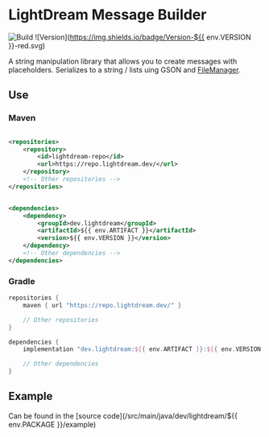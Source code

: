 # LightDream Message Builder

![Build](https://github.com/L1ghtDream/MessageBuilder/actions/workflows/build.yml/badge.svg)
![Version](https://img.shields.io/badge/Version-${{ env.VERSION }}-red.svg)

A string manipulation library that allows you to create messages with placeholders.
Serializes to a string / lists uing GSON and [FileManager](https://github.com/L1ghtDream/FileManager).

## Use

### Maven

```xml

<repositories>
    <repository>
        <id>lightdream-repo</id>
        <url>https://repo.lightdream.dev/</url>
    </repository>
    <!-- Other repositories -->
</repositories>
```

```xml

<dependencies>
    <dependency>
        <groupId>dev.lightdream</groupId>
        <artifactId>${{ env.ARTIFACT }}</artifactId>
        <version>${{ env.VERSION }}</version>
    </dependency>
    <!-- Other dependencies -->
</dependencies>
```

### Gradle

```groovy
repositories {
    maven { url "https://repo.lightdream.dev/" }

    // Other repositories
}

dependencies {
    implementation "dev.lightdream:${{ env.ARTIFACT }}:${{ env.VERSION }}"

    // Other dependencies
}
```

## Example

Can be found in the [source code](/src/main/java/dev/lightdream/${{ env.PACKAGE }}/example)



